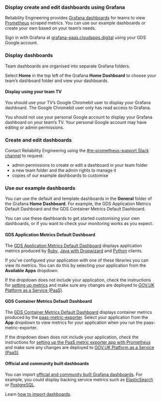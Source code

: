 ### Display create and edit dashboards using Grafana

Reliability Engineering provides [Grafana dashboards](https://grafana.com/grafana) for teams to view [Prometheus](https://prometheus.io/) scraped metrics. You can use our example dashboards or create your own based on your team’s needs.

Sign in with Grafana at [grafana-paas.cloudapps.digital](https://grafana-paas.cloudapps.digital) using your GDS Google account.

### Display dashboards

Team dashboards are organised into separate Grafana folders.

Select **Home** in the top left of the Grafana **Home Dashboard** to choose your team’s dashboard folder and view your dashboards.

#### Display using your team TV

You should use your TV’s Google Chromebit user to display your Grafana dashboard. The Google Chromebit user only has read access to Grafana.

You should not use your personal Google account to display your Grafana dashboard on your team’s TV. Your personal Google account may have editing or admin permissions.

### Create and edit dashboards

Contact Reliability Engineering using the [#re-prometheus-support Slack channel](https://gds.slack.com/messages/CAF5H4N4Q/#) to request:

* admin permissions to create or edit a dashboard in your team folder
* a new team folder and the admin rights to manage it
* copies of our example dashboards to customise

### Use our example dashboards

You can use the default and template dashboards in the **General** folder of the Grafana **Home Dashboard**. For example, the GDS Application Metrics Default Dashboard and the GDS Container Metrics Default Dashboard.

You can use these dashboards to get started customising your own dashboards, or if you want to check your monitoring works as you expect.

#### GDS Application Metrics Default Dashboard

The [GDS Application Metrics Default Dashboard](https://grafana-paas.cloudapps.digital/d/000000011/gds-default-dashboard?orgId=1) displays application metrics produced by [Ruby](https://github.com/alphagov/gds_metrics_ruby), [Java with Dropwizard](https://github.com/alphagov/gds_metrics_dropwizard) and [Python](https://github.com/alphagov/gds_metrics_python) clients.

If you’ve configured your application with one of these libraries you can view its metrics. You can do this by selecting your application from the **Available Apps** dropdown.

If the dropdown does not include your application, check the instructions for [setting up metrics](monitoring-alerts.html#bind-your-exporter-to-prometheus) and make sure any changes are deployed to [GOV.UK Platform as a Service (PaaS)](https://docs.cloud.service.gov.uk/).

#### GDS Container Metrics Default Dashboard

The [GDS Container Metrics Default Dashboard](https://grafana-paas.cloudapps.digital/d/E2dUvczmz/container-metrics?orgId=1) displays container metrics produced by the [paas-metric-exporter](https://github.com/alphagov/paas-metric-exporter). Select your application from the **App** dropdown to view metrics for your application when you run the paas-metric-exporter.

If the dropdown down does not include your application, check the instructions for [setting up the PaaS metric exporter app with Prometheus](monitoring-alerts.html#bind-your-exporter-to-prometheus) and make sure any changes are deployed to [GOV.UK Platform as a Service (PaaS)](https://docs.cloud.service.gov.uk/).

#### Official and community built dashboards

You can import [official and community built Grafana dashboards](https://grafana.com/dashboards). For example, you could display backing service metrics such as [ElasticSearch](https://grafana.com/dashboards/266) or [PostgreSQL](https://grafana.com/dashboards/455).

Learn [how to import dashboards](http://docs.grafana.org/reference/export_import/#importing-a-dashboard).
